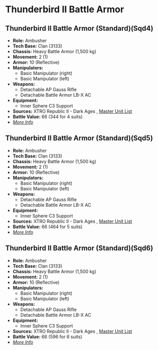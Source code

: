 # Thunderbird II Battle Armor 

## Thunderbird II Battle Armor (Standard)(Sqd4) 

- **Role:** Ambusher 
- **Tech Base:** Clan (3133) 
- **Chassis:** Heavy Battle Armor (1,500 kg) 
- **Movement:** 2 (1) 
- **Armor:** 10 (Reflective) 
- **Manipulators:** 
  - Basic Manipulator (right) 
  - Basic Manipulator (left) 
- **Weapons:** 
  - Detachable AP Gauss Rifle 
  - Detachable Battle Armor LB-X AC 
- **Equipment:** 
  - Inner Sphere C3 Support 
- **Sources:** XTRO Republic II - Dark Ages , [Master Unit List](http://masterunitlist.info/Unit/Details/7357) 
- **Battle Value:** 66 (344 for 4 suits) 
- [*More Info*](thunderbird_ii_battle_armor/thunderbird_ii_battle_armor_standardsqd4.md) 

## Thunderbird II Battle Armor (Standard)(Sqd5) 

- **Role:** Ambusher 
- **Tech Base:** Clan (3133) 
- **Chassis:** Heavy Battle Armor (1,500 kg) 
- **Movement:** 2 (1) 
- **Armor:** 10 (Reflective) 
- **Manipulators:** 
  - Basic Manipulator (right) 
  - Basic Manipulator (left) 
- **Weapons:** 
  - Detachable AP Gauss Rifle 
  - Detachable Battle Armor LB-X AC 
- **Equipment:** 
  - Inner Sphere C3 Support 
- **Sources:** XTRO Republic II - Dark Ages , [Master Unit List](http://masterunitlist.info/Unit/Details/8823) 
- **Battle Value:** 66 (464 for 5 suits) 
- [*More Info*](thunderbird_ii_battle_armor/thunderbird_ii_battle_armor_standardsqd5.md) 

## Thunderbird II Battle Armor (Standard)(Sqd6) 

- **Role:** Ambusher 
- **Tech Base:** Clan (3133) 
- **Chassis:** Heavy Battle Armor (1,500 kg) 
- **Movement:** 2 (1) 
- **Armor:** 10 (Reflective) 
- **Manipulators:** 
  - Basic Manipulator (right) 
  - Basic Manipulator (left) 
- **Weapons:** 
  - Detachable AP Gauss Rifle 
  - Detachable Battle Armor LB-X AC 
- **Equipment:** 
  - Inner Sphere C3 Support 
- **Sources:** XTRO Republic II - Dark Ages , [Master Unit List](http://masterunitlist.info/Unit/Details/9186) 
- **Battle Value:** 66 (596 for 6 suits) 
- [*More Info*](thunderbird_ii_battle_armor/thunderbird_ii_battle_armor_standardsqd6.md) 

